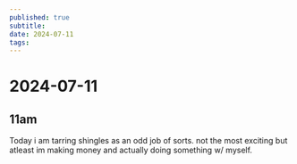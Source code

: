 ```yaml
---
published: true
subtitle: 
date: 2024-07-11
tags: 
---
```


# 2024-07-11
## 11am
Today i am tarring shingles as an odd job of sorts. not the most exciting but atleast im making money and actually doing something w/ myself.

